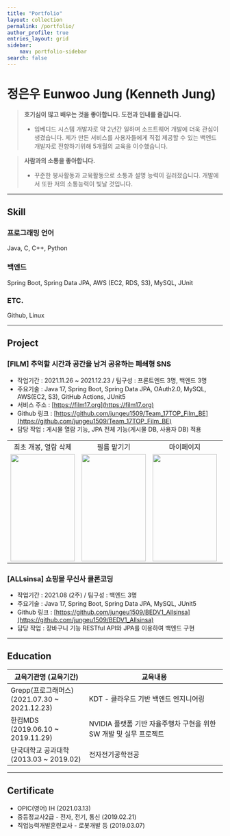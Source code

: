 ```yaml
---
title: "Portfolio"
layout: collection
permalink: /portfolio/
author_profile: true
entries_layout: grid
sidebar:
    nav: portfolio-sidebar
search: false
---
```


# 정은우 Eunwoo Jung (Kenneth Jung)

> **호기심이 많고 배우는 것을 좋아합니다. 도전과 인내를 즐깁니다.**
> - 임베디드 시스템 개발자로 약 2년간 일하며 소프트웨어 개발에 더욱 관심이 생겼습니다. 제가 만든 서비스를 사용자들에게 직접 제공할 수 있는 백엔드 개발자로 전향하기위해 5개월의 교육을 이수했습니다.

> **사람과의 소통을 좋아합니다.**
> - 꾸준한 봉사활동과 교육활동으로 소통과 설명 능력이 길러졌습니다. 개발에서 또한 저의 소통능력이 빛날 것입니다.

---

## Skill

### 프로그래밍 언어

Java, C, C++, Python

### 백엔드

Spring Boot, Spring Data JPA, AWS (EC2, RDS, S3), MySQL, JUnit

### ETC.

Github, Linux

---

## Project

### **[FILM]** 추억할 시간과 공간을 남겨 공유하는 폐쇄형 SNS

- 작업기간 : 2021.11.26 ~ 2021.12.23 / 팀구성 : 프론트엔드 3명, 백엔드 3명
- 주요기술 : Java 17, Spring Boot, Spring Data JPA, OAuth2.0, MySQL, AWS(EC2, S3), GitHub Actions, JUnit5
- 서비스 주소 : [https://film17.org](https://film17.org)
- Github 링크 : [https://github.com/jungeu1509/Team_17TOP_Film_BE](https://github.com/jungeu1509/Team_17TOP_Film_BE)
- 담당 작업 : 게시물 열람 기능, JPA 전체 기능(게시물 DB, 사용자 DB) 적용

<table align="center">
<tr>
<td align="center">최초 개봉, 열람 삭제</td>
<td align="center">필름 맡기기</td>
<td align="center">마이페이지</td>
<td align="center">거리가 먼 필름일 경우</td>
</tr>
<tr>
<td>
<img src = "https://user-images.githubusercontent.com/70435257/146948673-f42756e6-5768-4795-85fb-267736475667.gif" width="150px" height="250px" />
</td>
<td>
<img src="https://user-images.githubusercontent.com/70435257/146948952-82abbf21-5669-4685-96af-24aa799f2516.gif" width="150px" height="250px" />
</td>
<td>
<img src = "https://user-images.githubusercontent.com/70435257/146948350-77e9bc78-93ed-4fb6-89ba-7d5dbfd7eaa9.gif" width="150px" height= "250px" />
</td>
<td>
<img src="https://user-images.githubusercontent.com/70435257/146949328-085df49d-e3a9-4697-b3c2-2c4005c92744.gif" width="150px" height="250px" />
</td>
</tr>
</table>

### **[ALLsinsa]** 쇼핑몰 무신사 클론코딩

- 작업기간 : 2021.08 (2주) / 팀구성 : 백엔드 3명
- 주요기술 : Java 17, Spring Boot, Spring Data JPA, MySQL, JUnit5
- Github 링크 : [https://github.com/jungeu1509/BEDV1_Allsinsa](https://github.com/jungeu1509/BEDV1_Allsinsa)
- 담당 작업 : 장바구니 기능 RESTful API와 JPA를 이용하여 백엔드 구현

---

## Education

| 교육기관명 (교육기간)                                 | 교육내용                                       |
|----------------------------------------------|--------------------------------------------|
| Grepp(프로그래머스) <br/>(2021.07.30 ~ 2021.12.23) | KDT - 클라우드 기반 백엔드 엔지니어링                    |
| 한컴MDS <br/>(2019.06.10 ~ 2019.11.29)         | NVIDIA 플랫폼 기반 자율주행차 구현을 위한 SW 개발 및 실무 프로젝트 |
| 단국대학교 공과대학 <br/>(2013.03 ~ 2019.02)          | 전자전기공학전공                                   |

---

## Certificate

- OPIC(영어) IH (2021.03.13)
- 중등정교사2급 - 전자, 전기, 통신 (2019.02.21)
- 직업능력개발훈련교사 - 로봇개발 등 (2019.03.07)
